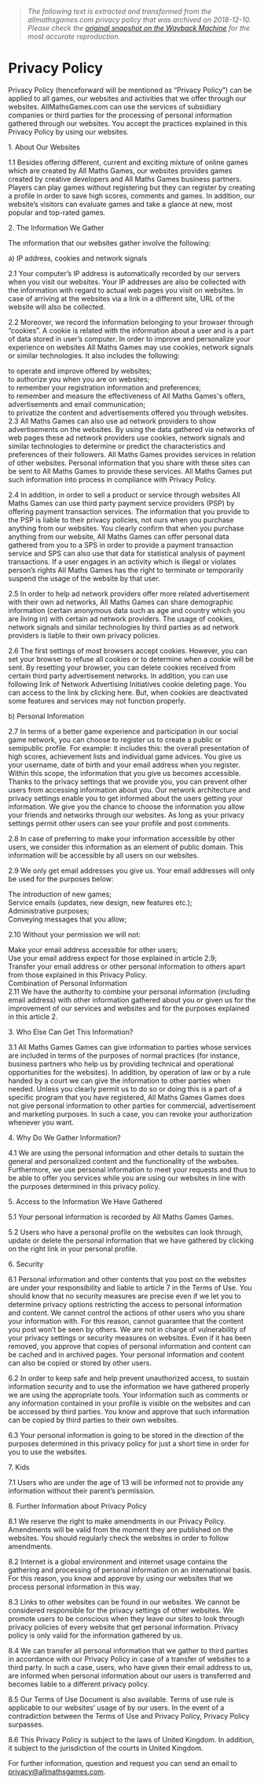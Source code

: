 > *The following text is extracted and transformed from the allmathsgames.com privacy policy that was archived on 2018-12-10. Please check the [original snapshot on the Wayback Machine](https://web.archive.org/web/20181210135938id_/http%3A//www.allmathsgames.com/privacy-policy) for the most accurate reproduction.*

# Privacy Policy

Privacy Policy (henceforward will be mentioned as “Privacy Policy”) can be applied to all games, our websites and activities that we offer through our websites. AllMathsGames.com can use the services of subsidiary companies or third parties for the processing of personal information gathered through our websites. You accept the practices explained in this Privacy Policy by using our websites.

1\. About Our Websites

1.1 Besides offering different, current and exciting mixture of online games which are created by All Maths Games, our websites provides games created by creative developers and All Maths Games business partners. Players can play games without registering but they can register by creating a profile in order to save high scores, comments and games. In addition, our website’s visitors can evaluate games and take a glance at new, most popular and top-rated games.

2\. The Information We Gather

The ınformation that our websites gather involve the following:

a) IP address, cookies and network signals

2.1 Your computer’s IP address is automatically recorded by our servers when you visit our websites. Your IP addresses are also be collected with the information with regard to actual web pages you visit on websites. In case of arriving at the websites via a link in a different site, URL of the website will also be collected.

2.2 Moreover, we record the information belonging to your browser through “cookies”. A cookie is related with the information about a user and is a part of data stored in user’s computer. In order to improve and personalize your experience on websites All Maths Games may use cookies, network signals or similar technologies. It also includes the following:

to operate and improve offered by websites;  
to authorize you when you are on websites;  
to remember your registration information and preferences;  
to remember and measure the effectiveness of All Maths Games's offers, advertisements and email communication;  
to privatize the content and advertisements offered you through websites.  
2.3 All Maths Games can also use ad network providers to show advertisements on the websites. By using the data gathered via networks of web pages these ad network providers use cookies, network signals and similar technologies to determine or predict the characteristics and preferences of their followers. All Maths Games provides services in relation of other websites. Personal information that you share with these sites can be sent to All Maths Games to provide these services. All Maths Games put such information into process in compliance with Privacy Policy.

2.4 In addition, in order to sell a product or service through websites All Maths Games can use third party payment service providers (PSP) by offering payment transaction services. The information that you provide to the PSP is liable to their privacy policies, not ours when you purchase anything from our websites. You clearly confirm that when you purchase anything from our website, All Maths Games can offer personal data gathered from you to a SPS in order to provide a payment transaction service and SPS can also use that data for statistical analysis of payment transactions. If a user engages in an activity which is illegal or violates person’s rights All Maths Games has the right to terminate or temporarily suspend the usage of the website by that user.

2.5 In order to help ad network providers offer more related advertisement with their own ad networks, All Maths Games can share demographic information (certain anonymous data such as age and country which you are living in) with certain ad network providers. The usage of cookies, network signals and similar technologies by third parties as ad network providers is liable to their own privacy policies.

2.6 The first settings of most browsers accept cookies. However, you can set your browser to refuse all cookies or to determine when a cookie will be sent. By resetting your browser, you can delete cookies received from certain third party advertisement networks. In addition, you can use following link of Network Advertising Initiatives cookie deleting page. You can access to the link by clicking here. But, when cookies are deactivated some features and services may not function properly.

b) Personal Information

2.7 In terms of a better game experience and participation in our social game network, you can choose to register us to create a public or semipublic profile. For example: it includes this: the overall presentation of high scores, achievement lists and individual game advices. You give us your username, date of birth and your email address when you register. Within this scope, the information that you give us becomes accessible. Thanks to the privacy settings that we provide you, you can prevent other users from accessing information about you. Our network architecture and privacy settings enable you to get informed about the users getting your information. We give you the chance to choose the information you allow your friends and networks through our websites. As long as your privacy settings permit other users can see your profile and post comments.

2.8 In case of preferring to make your information accessible by other users, we consider this information as an element of public domain. This information will be accessible by all users on our websites.

2.9 We only get email addresses you give us. Your email addresses will only be used for the purposes below:

The introduction of new games;  
Service emails (updates, new design, new features etc.);  
Administrative purposes;  
Conveying messages that you allow;

  
2.10 Without your permission we will not:

Make your email address accessible for other users;  
Use your email address expect for those explained in article 2.9;  
Transfer your email address or other personal information to others apart from those explained in this Privacy Policy.  
Combination of Personal Information  
2.11 We have the authority to combine your personal information (including email address) with other information gathered about you or given us for the improvement of our services and websites and for the purposes explained in this article 2.

3\. Who Else Can Get This Information?

3.1 All Maths Games Games can give information to parties whose services are included in terms of the purposes of normal practices (for instance, business partners who help us by providing technical and operational opportunities for the websites). In addition, by operation of law or by a rule handed by a court we can give the information to other parties when needed. Unless you clearly permit us to do so or doing this is a part of a specific program that you have registered, All Maths Games Games does not give personal information to other parties for commercial, advertisement and marketing purposes. In such a case, you can revoke your authorization whenever you want.

4\. Why Do We Gather Information?

4.1 We are using the personal information and other details to sustain the general and personalized content and the functionality of the websites. Furthermore, we use personal information to meet your requests and thus to be able to offer you services while you are using our websites in line with the purposes determined in this privacy policy.

5\. Access to the Information We Have Gathered

5.1 Your personal information is recorded by All Maths Games Games.

5.2 Users who have a personal profile on the websites can look through, update or delete the personal information that we have gathered by clicking on the right link in your personal profile.

6\. Security

6.1 Personal information and other contents that you post on the websites are under your responsibility and liable to article 7 in the Terms of Use. You should know that no security measures are precise even if we let you to determine privacy options restricting the access to personal information and content. We cannot control the actions of other users who you share your information with. For this reason, cannot guarantee that the content you post won’t be seen by others. We are not in charge of vulnerability of your privacy settings or security measures on websites. Even if it has been removed, you approve that copies of personal information and content can be cached and in archived pages. Your personal information and content can also be copied or stored by other users.

6.2 In order to keep safe and help prevent unauthorized access, to sustain information security and to use the information we have gathered properly we are using the appropriate tools. Your information such as comments or any information contained in your profile is visible on the websites and can be accessed by third parties. You know and approve that such information can be copied by third parties to their own websites.

6.3 Your personal information is going to be stored in the direction of the purposes determined in this privacy policy for just a short time in order for you to use the websites.

7\. Kids

7.1 Users who are under the age of 13 will be informed not to provide any information without their parent’s permission.

8\. Further Information about Privacy Policy

8.1 We reserve the right to make amendments in our Privacy Policy. Amendments will be valid from the moment they are published on the websites. You should regularly check the websites in order to follow amendments.

8.2 Internet is a global environment and internet usage contains the gathering and processing of personal information on an international basis. For this reason, you know and approve by using our websites that we process personal information in this way.

8.3 Links to other websites can be found in our websites. We cannot be considered responsible for the privacy settings of other websites. We promote users to be conscious when they leave our sites to look through privacy policies of every website that get personal information. Privacy policy is only valid for the information gathered by us.

8.4 We can transfer all personal information that we gather to third parties in accordance with our Privacy Policy in case of a transfer of websites to a third party. In such a case, users, who have given their email address to us, are informed when personal information about our users is transferred and becomes liable to a different privacy policy.

8.5 Our Terms of Use Document is also available. Terms of use rule is applicable to our websites’ usage of by our users. In the event of a contradiction between the Terms of Use and Privacy Policy, Privacy Policy surpasses.

8.6 This Privacy Policy is subject to the laws of United Kingdom. In addition, it subject to the jurisdiction of the courts in United Kingdom.

For further information, question and request you can send an email to privacy@allmathsgames.com.
